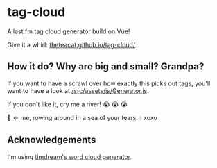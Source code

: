 # tag-cloud
A last.fm tag cloud generator build on Vue!

Give it a whirl: [theteacat.github.io/tag-cloud/](https://theteacat.github.io/tag-cloud/)


## How it do? Why are big and small? Grandpa?

If you want to have a scrawl over how exactly this picks out tags, you'll want to have a look at [/src/assets/js/Generator.js](https://github.com/TheTeaCat/tag-cloud/blob/master/src/assets/js/Generator.js).

If you don't like it, cry me a river! :sob: :sob: :sob:

:rowboat: <- me, rowing around in a sea of your tears. :droplet: xoxo

## Acknowledgements

I'm using [timdream's word cloud generator](https://github.com/timdream/wordcloud2.js/).

